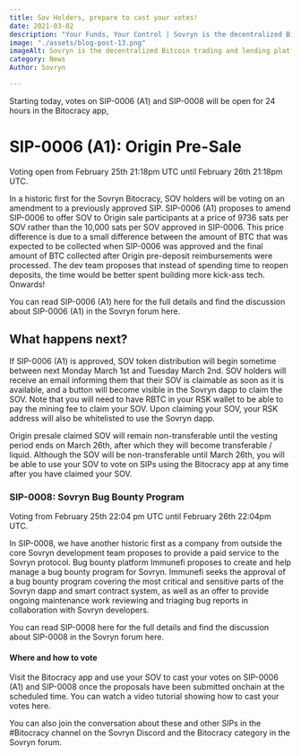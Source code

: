 ```yaml
---
title: Sov Holders, prepare to cast your votes!
date: 2021-03-02
description: "Your Funds, Your Control | Sovryn is the decentralized Bitcoin trading and lending platform"
image: "./assets/blog-post-13.png"
imageAlt: Sovryn is the decentralized Bitcoin trading and lending platform.
category: News
Author: Sovryn

---
```


Starting today, votes on SIP-0006 (A1) and SIP-0008 will be open for 24 hours in the Bitocracy app,

# SIP-0006 (A1): Origin Pre-Sale
Voting open from February 25th 21:18pm UTC until February 26th 21:18pm UTC.

In a historic first for the Sovryn Bitocracy, SOV holders will be voting on an amendment to a previously approved SIP. SIP-0006 (A1) proposes to amend SIP-0006 to offer SOV to Origin sale participants at a price of 9736 sats per SOV rather than the 10,000 sats per SOV approved in SIP-0006. This price difference is due to a small difference between the amount of BTC that was expected to be collected when SIP-0006 was approved and the final amount of BTC collected after Origin pre-deposit reimbursements were processed. The dev team proposes that instead of spending time to reopen deposits, the time would be better spent building more kick-ass tech. Onwards!

You can read SIP-0006 (A1) here for the full details and find the discussion about SIP-0006 (A1) in the Sovryn forum here.

## What happens next?

If SIP-0006 (A1) is approved, SOV token distribution will begin sometime between next Monday March 1st and Tuesday March 2nd. SOV holders will receive an email informing them that their SOV is claimable as soon as it is available, and a button will become visible in the Sovryn dapp to claim the SOV. Note that you will need to have RBTC in your RSK wallet to be able to pay the mining fee to claim your SOV. Upon claiming your SOV, your RSK address will also be whitelisted to use the Sovryn dapp.

Origin presale claimed SOV will remain non-transferable until the vesting period ends on March 26th, after which they will become transferable / liquid. Although the SOV will be non-transferable until March 26th, you will be able to use your SOV to vote on SIPs using the Bitocracy app at any time after you have claimed your SOV.

### SIP-0008: Sovryn Bug Bounty Program

Voting from February 25th 22:04 pm UTC until February 26th 22:04pm UTC.

In SIP-0008, we have another historic first as a company from outside the core Sovryn development team proposes to provide a paid service to the Sovryn protocol. Bug bounty platform Immunefi proposes to create and help manage a bug bounty program for Sovryn. Immunefi seeks the approval of a bug bounty program covering the most critical and sensitive parts of the Sovryn dapp and smart contract system, as well as an offer to provide ongoing maintenance work reviewing and triaging bug reports in collaboration with Sovryn developers.

You can read SIP-0008 here for the full details and find the discussion about SIP-0008 in the Sovryn forum here.

#### Where and how to vote

Visit the Bitocracy app and use your SOV to cast your votes on SIP-0006 (A1) and SIP-0008 once the proposals have been submitted onchain at the scheduled time. You can watch a video tutorial showing how to cast your votes here.

You can also join the conversation about these and other SIPs in the #Bitocracy channel on the Sovryn Discord and the Bitocracy category in the Sovryn forum.